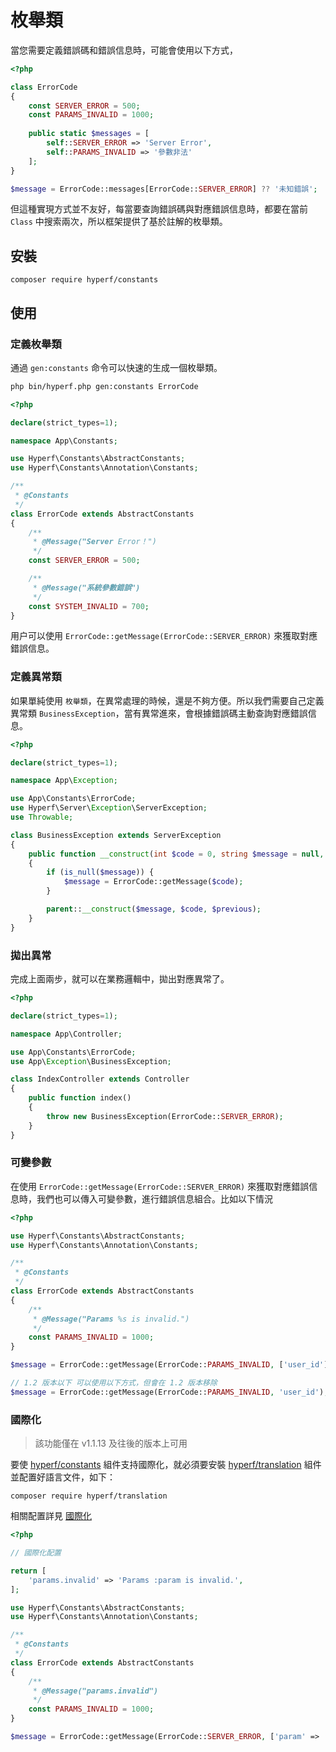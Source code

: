 # 枚舉類

當您需要定義錯誤碼和錯誤信息時，可能會使用以下方式，

```php
<?php

class ErrorCode
{
    const SERVER_ERROR = 500;
    const PARAMS_INVALID = 1000;
    
    public static $messages = [
        self::SERVER_ERROR => 'Server Error',
        self::PARAMS_INVALID => '參數非法'
    ];
}

$message = ErrorCode::messages[ErrorCode::SERVER_ERROR] ?? '未知錯誤';

```

但這種實現方式並不友好，每當要查詢錯誤碼與對應錯誤信息時，都要在當前 `Class` 中搜索兩次，所以框架提供了基於註解的枚舉類。

## 安裝

```
composer require hyperf/constants
```

## 使用

### 定義枚舉類

通過 `gen:constants` 命令可以快速的生成一個枚舉類。

```bash
php bin/hyperf.php gen:constants ErrorCode
```

```php
<?php

declare(strict_types=1);

namespace App\Constants;

use Hyperf\Constants\AbstractConstants;
use Hyperf\Constants\Annotation\Constants;

/**
 * @Constants
 */
class ErrorCode extends AbstractConstants
{
    /**
     * @Message("Server Error！")
     */
    const SERVER_ERROR = 500;

    /**
     * @Message("系統參數錯誤")
     */
    const SYSTEM_INVALID = 700;
}
```

用户可以使用 `ErrorCode::getMessage(ErrorCode::SERVER_ERROR)` 來獲取對應錯誤信息。

### 定義異常類

如果單純使用 `枚舉類`，在異常處理的時候，還是不夠方便。所以我們需要自己定義異常類 `BusinessException`，當有異常進來，會根據錯誤碼主動查詢對應錯誤信息。

```php
<?php

declare(strict_types=1);

namespace App\Exception;

use App\Constants\ErrorCode;
use Hyperf\Server\Exception\ServerException;
use Throwable;

class BusinessException extends ServerException
{
    public function __construct(int $code = 0, string $message = null, Throwable $previous = null)
    {
        if (is_null($message)) {
            $message = ErrorCode::getMessage($code);
        }

        parent::__construct($message, $code, $previous);
    }
}
```

### 拋出異常

完成上面兩步，就可以在業務邏輯中，拋出對應異常了。

```php
<?php

declare(strict_types=1);

namespace App\Controller;

use App\Constants\ErrorCode;
use App\Exception\BusinessException;

class IndexController extends Controller
{
    public function index()
    {
        throw new BusinessException(ErrorCode::SERVER_ERROR);
    }
}
```

### 可變參數

在使用 `ErrorCode::getMessage(ErrorCode::SERVER_ERROR)` 來獲取對應錯誤信息時，我們也可以傳入可變參數，進行錯誤信息組合。比如以下情況

```php
<?php

use Hyperf\Constants\AbstractConstants;
use Hyperf\Constants\Annotation\Constants;

/**
 * @Constants
 */
class ErrorCode extends AbstractConstants
{
    /**
     * @Message("Params %s is invalid.")
     */
    const PARAMS_INVALID = 1000;
}

$message = ErrorCode::getMessage(ErrorCode::PARAMS_INVALID, ['user_id']);

// 1.2 版本以下 可以使用以下方式，但會在 1.2 版本移除
$message = ErrorCode::getMessage(ErrorCode::PARAMS_INVALID, 'user_id');
```

### 國際化

> 該功能僅在 v1.1.13 及往後的版本上可用

要使 [hyperf/constants](https://github.com/hyperf/constants) 組件支持國際化，就必須要安裝 [hyperf/translation](https://github.com/hyperf/translation) 組件並配置好語言文件，如下：

```
composer require hyperf/translation
```

相關配置詳見 [國際化](translation.md)

```php
<?php

// 國際化配置

return [
    'params.invalid' => 'Params :param is invalid.',
];

use Hyperf\Constants\AbstractConstants;
use Hyperf\Constants\Annotation\Constants;

/**
 * @Constants
 */
class ErrorCode extends AbstractConstants
{
    /**
     * @Message("params.invalid")
     */
    const PARAMS_INVALID = 1000;
}

$message = ErrorCode::getMessage(ErrorCode::SERVER_ERROR, ['param' => 'user_id']);
```
